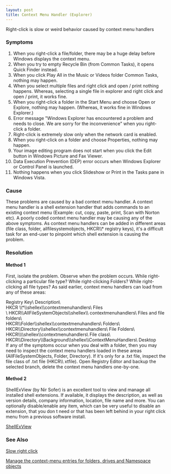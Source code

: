 ```yaml
---
layout: post 
title: Context Menu Handler (Explorer)
---
```


Right-click is slow or weird behavior caused by context menu handlers

### Symptoms

1.  When you right-click a file/folder, there may be a huge delay before
    Windows displays the context menu.
2.  When you try to empty Recycle Bin (from Common Tasks), it opens
    Quick Finder instead.
3.  When you click Play All in the Music or Videos folder Common Tasks,
    nothing may happen.
4.  When you select multiple files and right click and open / print
    nothing happens. Whereas, selecting a single file in explorer and
    right click and open / print, it works fine.
5.  When you right-click a folder in the Start Menu and choose Open or
    Explore, nothing may happen. (Whereas, it works fine in Windows
    Explorer.)
6.  Error message \"Windows Explorer has encountered a problem and needs
    to close. We are sorry for the inconvenience\" when you right-click
    a folder.
7.  Right-click is extremely slow only when the network card is enabled.
8.  When you right-click on a folder and choose Properties, nothing may
    happen.
9.  Your image editing program does not start when you click the Edit
    button in Windows Picture and Fax Viewer.
10. Data Execution Prevention (DEP) error occurs when Windows Explorer
    or Control Panel is launched.
11. Nothing happens when you click Slideshow or Print in the Tasks pane
    in Windows Vista.

### Cause

These problems are caused by a bad context menu handler. A context menu
handler is a shell extension handler that adds commands to an existing
context menu (Example: cut, copy, paste, print, Scan with Norton etc). A
poorly coded context menu handler may be causing any of the above
symptoms. As context menu handlers can be added in different areas (file
class, folder, allfilesystemobjects, HKCR\\\\\* registry keys), it\'s a
difficult task for an end-user to pinpoint which shell extension is
causing the problem.

### Resolution

#### Method 1

First, isolate the problem. Observe when the problem occurs. While
right-clicking a particular file type? While right-clicking Folders?
While right-clicking all file types? As said earlier, context menu
handlers can load from any of these areas:

Registry Key\    Description\    \
HKCR \\\\\*\\\\shellex\\\\contextmenuhandlers\    Files\
\     HKCR\\\\AllFileSystemObjects\\\\shellex\\\\
contextmenuhandlers\    Files and file folders\    \
HKCR\\\\Folder\\\\shellex\\\\contextmenuhandlers\    Folders\    \
HKCR\\\\Directory\\\\shellex\\\\contextmenuhandlers\    File Folders\    \
HKCR\\\\<ProgID>\\\\shellex\\\\contextmenuhandlers\    File class\    \
HKCR\\\\Directory\\\\Background\\\\shellex\\\\ContextMenuHandlers\    Desktop\
If any of the symptoms occur when you deal with a folder, then you may
need to inspect the context menu handlers loaded in these areas
(AllFileSystemObjects, Folder, Directory). If it\'s only for a .txt
file, inspect the file class of .txt file (HKCR\\\    xtfile). Open
Registry Editor and backup the selected branch, delete the context menu
handlers one-by-one.

#### Method 2

ShellExView (by Nir Sofer) is an excellent tool to view and manage all
installed shell extensions. If available, it displays the description,
as well as version details, company information, location, file name and
more. You can optionally disable/enable any item, which can be very
useful to disable an extension, that you don t need or that has been
left behind in your right click menu from a previous software install.

[ShellExView](http://www.nirsoft.net/utils/shexview.html)

### See Also

[Slow right click](http://windowsxp.mvps.org/slowrightclick.htm)

[Manage the context-menu entries for folders, drives and Namespace
objects](http://windowsxp.mvps.org/context_folders.htm)
